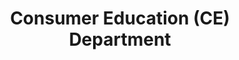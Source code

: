 ---
layout: page
title: Consumer Education (CE) Department
permalink: "/about/departments/consumer-education/"
main: |- 
    The department has the critical task of sensitizing and educating consumers on their rights and responsibilities because an enlightened consumer is an empowered citizen. It also provides timely and useful information about market developments and related issues. In order to achieve its mandate and expand the Council’s reach especially to the grass root areas of the country, the department actively engages market executives, Local Government Council executives, conventional media organisations, religious, youth and women groups, civil society organisations such as Consumer Protection Associations (CPAs), other Non-Governmental Organisations (NGOs), Community Based Organisations (CBOs) as trusted and respected dissemination channels.
    
    Core functions of Consumer Education Department include to:
    1. Organize and undertake campaigns, symposia, workshops, seminars and other activities to increase consumer awareness. The department also develops and produces consumer education messages in various local languages which are disseminated through the print (e.g. flyers, posters, quarterly journal − Consumer Voice), audio−visual and social media.
    2. Encourage the formation of voluntary consumer groups or associations for consumer well-being. The department encourages the establishment of Fan Clubs in primary schools, Young Consumer Clubs in secondary schools and Consumer Ambassadors in tertiary institutions across the country as well as register consumer NGOs.
    3. Periodically publish products whose consumption and sale have been banned, withdrawn, severally restricted or not approved by the Federal Government or foreign governments.

    The department, in collaboration with the in-house media team operates a full audio-visual studio for producing programmes and content for television and other communication channels. The studio also records and archives activities and events of the Council for educational and reference purposes.
---